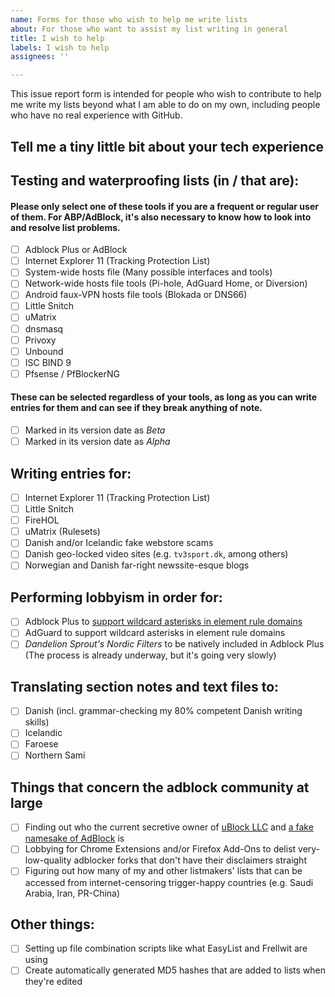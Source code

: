 ```yaml
---
name: Forms for those who wish to help me write lists
about: For those who want to assist my list writing in general
title: I wish to help
labels: I wish to help
assignees: ''

---
```


This issue report form is intended for people who wish to contribute to help me write my lists beyond what I am able to do on my own, including people who have no real experience with GitHub.

## Tell me a tiny little bit about your tech experience
<!-- For example any previous experience with coding/adblockers, among other things you personally believe is relevant. Once you've written that, submit the "issue" and proceed to check off your desired buttons below. -->

## Testing and waterproofing lists (in / that are):

#### Please only select one of these tools if you are a frequent or regular user of them. For ABP/AdBlock, it's also necessary to know how to look into and resolve list problems.

- [ ] Adblock Plus or AdBlock
- [ ] Internet Explorer 11 (Tracking Protection List)
- [ ] System-wide hosts file (Many possible interfaces and tools)
- [ ] Network-wide hosts file tools (Pi-hole, AdGuard Home, or Diversion)
- [ ] Android faux-VPN hosts file tools (Blokada or DNS66)
- [ ] Little Snitch
- [ ] uMatrix
- [ ] dnsmasq
- [ ] Privoxy
- [ ] Unbound
- [ ] ISC BIND 9
- [ ] Pfsense / PfBlockerNG

#### These can be selected regardless of your tools, as long as you can write entries for them and can see if they break anything of note.

- [ ] Marked in its version date as *Beta*
- [ ] Marked in its version date as *Alpha*

## Writing entries for:

- [ ] Internet Explorer 11 (Tracking Protection List)
- [ ] Little Snitch
- [ ] FireHOL
- [ ] uMatrix (Rulesets)
- [ ] Danish and/or Icelandic fake webstore scams
- [ ] Danish geo-locked video sites (e.g. `tv3sport.dk`, among others)
- [ ] Norwegian and Danish far-right newssite-esque blogs

## Performing lobbyism in order for:

- [ ] Adblock Plus to [support wildcard asterisks in element rule domains](https://issues.adblockplus.org/ticket/6773)
- [ ] AdGuard to support wildcard asterisks in element rule domains
- [ ] *Dandelion Sprout's Nordic Filters* to be natively included in Adblock Plus (The process is already underway, but it's going very slowly)

## Translating section notes and text files to:

- [ ] Danish (incl. grammar-checking my 80% competent Danish writing skills)
- [ ] Icelandic
- [ ] Faroese
- [ ] Northern Sami

## Things that concern the adblock community at large

- [ ] Finding out who the current secretive owner of [uBlock LLC](https://chrome.google.com/webstore/detail/ublock/epcnnfbjfcgphgdmggkamkmgojdagdnn) and [a fake namesake of AdBlock](https://chrome.google.com/webstore/detail/adblock/dgpfeomibahlpbobpnjpcobpechebadh) is
- [ ] Lobbying for Chrome Extensions and/or Firefox Add-Ons to delist very-low-quality adblocker forks that don't have their disclaimers straight
- [ ] Figuring out how many of my and other listmakers' lists that can be accessed from internet-censoring trigger-happy countries (e.g. Saudi Arabia, Iran, PR-China)

## Other things:

- [ ] Setting up file combination scripts like what EasyList and Frellwit are using
- [ ] Create automatically generated MD5 hashes that are added to lists when they're edited
